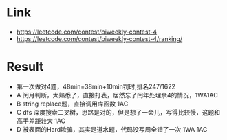 # Link
- https://leetcode.com/contest/biweekly-contest-4
- https://leetcode.com/contest/biweekly-contest-4/ranking/

# Result
- 第一次做对4题，48min=38min+10min罚时,排名247/1622
- A 闰月判断，太熟悉了，直接打表，居然忘了闰年处理余4的情况，1WA1AC
- B string replace题，直接调用库函数 1AC
- C dfs 深度搜索二叉树，思路是对的，但是想了一会儿，写得比较慢，这题和高手差距较大 1AC
- D 被表面的Hard欺骗，其实是道水题，代码没写周全错了一次 1WA 1AC